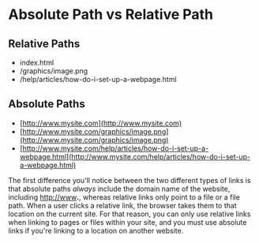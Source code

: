 # Absolute Path vs Relative Path

## **Relative Paths**

* index.html
* /graphics/image.png
* /help/articles/how-do-i-set-up-a-webpage.html

## **Absolute Paths**

* [http://www.mysite.com](http://www.mysite.com)
* [http://www.mysite.com/graphics/image.png](http://www.mysite.com/graphics/image.png)
* [http://www.mysite.com/help/articles/how-do-i-set-up-a-webpage.html](http://www.mysite.com/help/articles/how-do-i-set-up-a-webpage.html)

The first difference you'll notice between the two different types of links is that absolute paths _always_ include the domain name of the website, including [http://www](http://www)**.**, whereas relative links only point to a file or a file path. When a user clicks a relative link, the browser takes them to that location on the current site. For that reason, you can only use relative links when linking to pages or files within your site, and you must use absolute links if you're linking to a location on another website.

